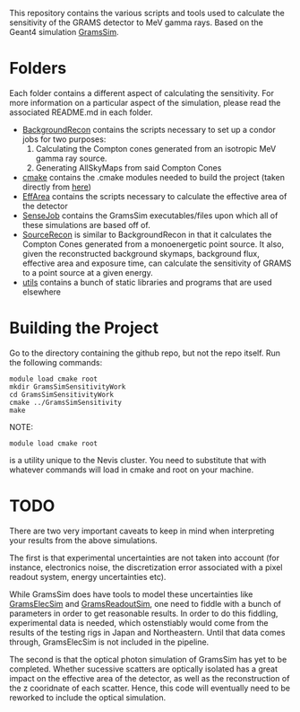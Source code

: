 This repository contains the various scripts and tools used to calculate the sensitivity of the GRAMS detector to MeV gamma rays. Based on the Geant4 simulation [GramsSim](https://github.com/wgseligman/GramsSim).

# Folders
Each folder contains a different aspect of calculating the sensitivity. For more information on a particular aspect of the simulation, please read the associated README.md in each folder.
* [BackgroundRecon](BackgroundRecon/README.md) contains the scripts necessary to set up a condor jobs for two purposes:
    1. Calculating the Compton cones generated from an isotropic MeV gamma ray source.
    2. Generating AllSkyMaps from said Compton Cones
* [cmake](cmake/README.md) contains the .cmake modules needed to build the project (taken directly from [here](https://github.com/wgseligman/GramsSim/tree/master/cmake))
* [EffArea](EffArea/README.md) contains the scripts necessary to calculate the effective area of the detector
* [SenseJob](SenseJob/README.md) contains the GramsSim executables/files upon which all of these simulations are based off of.
* [SourceRecon](SourceRecon/README.md) is similar to BackgroundRecon in that it calculates the Compton Cones generated from a monoenergetic point source. It also, given the reconstructed background skymaps, background flux, effective area and exposure time, can calculate the sensitivity of GRAMS to a point source at a given energy.
* [utils](utils/README.md) contains a bunch of static libraries and programs that are used elsewhere

# Building the Project
Go to the directory containing the github repo, but not the repo itself. Run the following commands:

```
module load cmake root
mkdir GramsSimSensitivityWork
cd GramsSimSensitivityWork
cmake ../GramsSimSensitivity
make
```

NOTE:
```
module load cmake root
```
is a utility unique to the Nevis cluster. You need to substitute that with whatever commands will load in cmake and root on your machine.

# TODO
There are two very important caveats to keep in mind when interpreting your results from the above simulations.

The first is that experimental uncertainties are not taken into account (for instance, electronics noise, the discretization error associated with a pixel readout system, energy uncertainties etc).

While GramsSim does have tools to model these uncertainties like [GramsElecSim](https://github.com/wgseligman/GramsSim/tree/master/GramsElecSim) and [GramsReadoutSim](https://github.com/wgseligman/GramsSim/tree/master/GramsReadoutSim), one need to fiddle with a bunch of parameters in order to get reasonable results. In order to do this fiddling, experimental data is needed, which ostenstiably would come from the results of the testing rigs in Japan and Northeastern. Until that data comes through, GramsElecSim is not included in the pipeline.

The second is that the optical photon simulation of GramsSim has yet to be completed. Whether sucessive scatters are optically isolated has a great impact on the effective area of the detector, as well as the reconstruction of the z cooridnate of each scatter. Hence, this code will eventually need to be reworked to include the optical simulation.